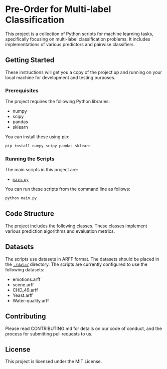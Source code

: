 # Pre-Order for Multi-label Classification

This project is a collection of Python scripts for machine learning tasks, specifically focusing on multi-label classification problems. It includes implementations of various predictors and pairwise classifiers.

## Getting Started

These instructions will get you a copy of the project up and running on your local machine for development and testing purposes.

### Prerequisites

The project requires the following Python libraries:

- numpy
- scipy
- pandas
- sklearn

You can install these using pip:

```sh
pip install numpy scipy pandas sklearn
```

### Running the Scripts

The main scripts in this project are:

- [`main.py`](command:_github.copilot.openRelativePath?%5B%22main.py%22%5D "main.py")

You can run these scripts from the command line as follows:

```sh
python main.py
```

## Code Structure

The project includes the following classes.
These classes implement various prediction algorithms and evaluation metrics.

## Datasets

The scripts use datasets in ARFF format. The datasets should be placed in the [`./data/`](command:_github.copilot.openRelativePath?%5B%22.%2Fdata%2F%22%5D "./data/") directory. The scripts are currently configured to use the following datasets:

- emotions.arff
- scene.arff
- CHD_49.arff
- Yeast.arff
- Water-quality.arff

## Contributing

Please read CONTRIBUTING.md for details on our code of conduct, and the process for submitting pull requests to us.

## License

This project is licensed under the MIT License.

